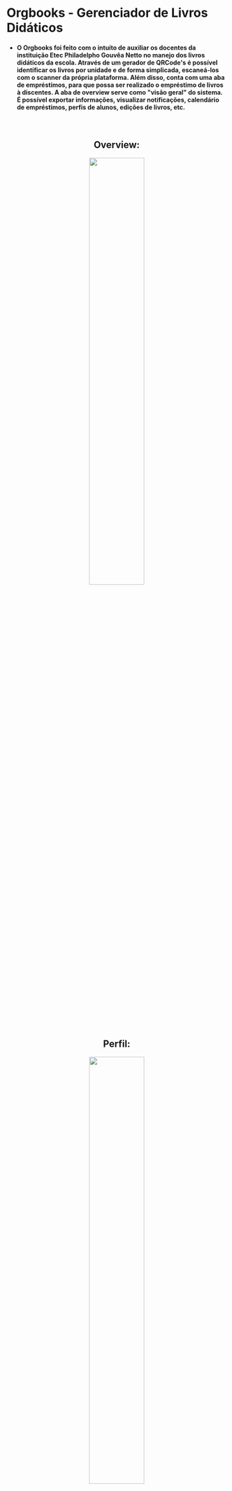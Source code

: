 <h1> Orgbooks - Gerenciador de Livros Didáticos</h1>

<h4><ul><li>O Orgbooks foi feito com o intuíto de auxiliar os docentes da instituição Etec Philadelpho Gouvêa Netto no manejo dos livros didáticos da escola. Através de um gerador de QRCode's é possível identificar os livros por unidade e de forma simplicada, escaneá-los com o scanner da própria plataforma. Além disso, conta com uma aba de empréstimos, para que possa ser realizado o empréstimo de livros à discentes. A aba de overview serve como "visão geral" do sistema. É possível exportar informações, visualizar notificações, calendário de empréstimos, perfis de alunos, edições de livros, etc.</li></ul></h4>

<br>

<div>
  <h2 align="center">Overview:</h2>
  <p align="center">
    <img src="Design/application-details/user-screen.jpg" width="50%" height="50%">
  </p>
</div>

<br>

<div>
  <h2 align="center">Perfil:</h2>
  <p align="center">
    <img src="Design/application-details/options-screen.jpg" width="50%" height="50%">
  </p>
</div>

<br> 

<div>
  <h2 align="center">Gerar QRCode:</h2>
  <p align="center">
    <img src="Design/application-details/example-screen.jpg" width="50%" height="50%">
  </p>
</div>
